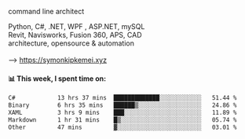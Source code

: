 command line architect

Python, C#, .NET, WPF , ASP.NET, mySQL <br>
Revit, Navisworks, Fusion 360, APS, CAD <br>
architecture, opensource & automation<br>
<br>
--> https://symonkipkemei.xyz

#### 📊 This week, I spent time on:
<!--START_SECTION:waka-->

```txt
C#            13 hrs 37 mins  █████████████░░░░░░░░░░░░   51.44 %
Binary        6 hrs 35 mins   ██████▒░░░░░░░░░░░░░░░░░░   24.86 %
XAML          3 hrs 9 mins    ███░░░░░░░░░░░░░░░░░░░░░░   11.89 %
Markdown      1 hr 31 mins    █▒░░░░░░░░░░░░░░░░░░░░░░░   05.74 %
Other         47 mins         ▓░░░░░░░░░░░░░░░░░░░░░░░░   03.01 %
```

<!--END_SECTION:waka-->
